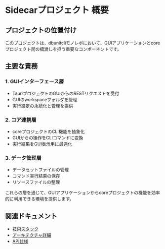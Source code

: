 # Sidecarプロジェクト 概要

## プロジェクトの位置付け

このプロジェクトは、dbunitcliモノレポにおいて、GUIアプリケーションとcoreプロジェクト間の橋渡しを担う重要なコンポーネントです。

## 主要な責務

### 1. GUIインターフェース層
- TauriプロジェクトのGUIからのRESTリクエストを受付
- GUIのworkspaceフォルダを管理
- 実行設定の永続化と管理を提供

### 2. コア連携層
- coreプロジェクトのCLI機能を抽象化
- GUIからの操作をCLIコマンドに変換
- 実行結果をGUI表示用に最適化

### 3. データ管理層
- データセットファイルの管理
- コマンド実行結果の保存
- リソースファイルの整理

これらの層を通じて、GUIアプリケーションからcoreプロジェクトの機能を効率的に利用できる環境を提供します。

## 関連ドキュメント
- [技術スタック](./02-tech-stack.md)
- [アーキテクチャ詳細](../architecture/01-overview.md)
- [API仕様](../api/01-endpoints.md)